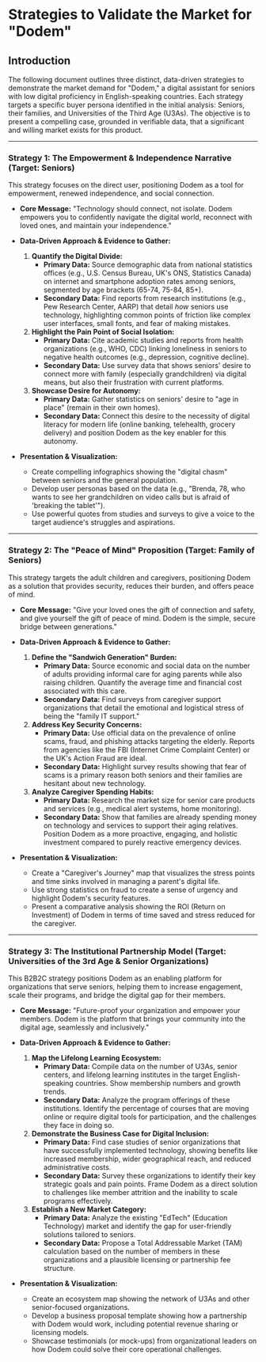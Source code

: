 # Strategies to Validate the Market for "Dodem"

## Introduction

The following document outlines three distinct, data-driven strategies to demonstrate the market demand for "Dodem," a digital assistant for seniors with low digital proficiency in English-speaking countries. Each strategy targets a specific buyer persona identified in the initial analysis: Seniors, their families, and Universities of the Third Age (U3As). The objective is to present a compelling case, grounded in verifiable data, that a significant and willing market exists for this product.

---

### Strategy 1: The Empowerment & Independence Narrative (Target: Seniors)

This strategy focuses on the direct user, positioning Dodem as a tool for empowerment, renewed independence, and social connection.

*   **Core Message:** "Technology should connect, not isolate. Dodem empowers you to confidently navigate the digital world, reconnect with loved ones, and maintain your independence."

*   **Data-Driven Approach & Evidence to Gather:**
    1.  **Quantify the Digital Divide:**
        *   **Primary Data:** Source demographic data from national statistics offices (e.g., U.S. Census Bureau, UK's ONS, Statistics Canada) on internet and smartphone adoption rates among seniors, segmented by age brackets (65-74, 75-84, 85+).
        *   **Secondary Data:** Find reports from research institutions (e.g., Pew Research Center, AARP) that detail *how* seniors use technology, highlighting common points of friction like complex user interfaces, small fonts, and fear of making mistakes.
    2.  **Highlight the Pain Point of Social Isolation:**
        *   **Primary Data:** Cite academic studies and reports from health organizations (e.g., WHO, CDC) linking loneliness in seniors to negative health outcomes (e.g., depression, cognitive decline).
        *   **Secondary Data:** Use survey data that shows seniors' desire to connect more with family (especially grandchildren) via digital means, but also their frustration with current platforms.
    3.  **Showcase Desire for Autonomy:**
        *   **Primary Data:** Gather statistics on seniors' desire to "age in place" (remain in their own homes).
        *   **Secondary Data:** Connect this desire to the necessity of digital literacy for modern life (online banking, telehealth, grocery delivery) and position Dodem as the key enabler for this autonomy.

*   **Presentation & Visualization:**
    *   Create compelling infographics showing the "digital chasm" between seniors and the general population.
    *   Develop user personas based on the data (e.g., "Brenda, 78, who wants to see her grandchildren on video calls but is afraid of 'breaking the tablet'").
    *   Use powerful quotes from studies and surveys to give a voice to the target audience's struggles and aspirations.

---

### Strategy 2: The "Peace of Mind" Proposition (Target: Family of Seniors)

This strategy targets the adult children and caregivers, positioning Dodem as a solution that provides security, reduces their burden, and offers peace of mind.

*   **Core Message:** "Give your loved ones the gift of connection and safety, and give yourself the gift of peace of mind. Dodem is the simple, secure bridge between generations."

*   **Data-Driven Approach & Evidence to Gather:**
    1.  **Define the "Sandwich Generation" Burden:**
        *   **Primary Data:** Source economic and social data on the number of adults providing informal care for aging parents while also raising children. Quantify the average time and financial cost associated with this care.
        *   **Secondary Data:** Find surveys from caregiver support organizations that detail the emotional and logistical stress of being the "family IT support."
    2.  **Address Key Security Concerns:**
        *   **Primary Data:** Use official data on the prevalence of online scams, fraud, and phishing attacks targeting the elderly. Reports from agencies like the FBI (Internet Crime Complaint Center) or the UK's Action Fraud are ideal.
        *   **Secondary Data:** Highlight survey results showing that fear of scams is a primary reason both seniors and their families are hesitant about new technology.
    3.  **Analyze Caregiver Spending Habits:**
        *   **Primary Data:** Research the market size for senior care products and services (e.g., medical alert systems, home monitoring).
        *   **Secondary Data:** Show that families are already spending money on technology and services to support their aging relatives. Position Dodem as a more proactive, engaging, and holistic investment compared to purely reactive emergency devices.

*   **Presentation & Visualization:**
    *   Create a "Caregiver's Journey" map that visualizes the stress points and time sinks involved in managing a parent's digital life.
    *   Use strong statistics on fraud to create a sense of urgency and highlight Dodem's security features.
    *   Present a comparative analysis showing the ROI (Return on Investment) of Dodem in terms of time saved and stress reduced for the caregiver.

---

### Strategy 3: The Institutional Partnership Model (Target: Universities of the 3rd Age & Senior Organizations)

This B2B2C strategy positions Dodem as an enabling platform for organizations that serve seniors, helping them to increase engagement, scale their programs, and bridge the digital gap for their members.

*   **Core Message:** "Future-proof your organization and empower your members. Dodem is the platform that brings your community into the digital age, seamlessly and inclusively."

*   **Data-Driven Approach & Evidence to Gather:**
    1.  **Map the Lifelong Learning Ecosystem:**
        *   **Primary Data:** Compile data on the number of U3As, senior centers, and lifelong learning institutes in the target English-speaking countries. Show membership numbers and growth trends.
        *   **Secondary Data:** Analyze the program offerings of these institutions. Identify the percentage of courses that are moving online or require digital tools for participation, and the challenges they face in doing so.
    2.  **Demonstrate the Business Case for Digital Inclusion:**
        *   **Primary Data:** Find case studies of senior organizations that have successfully implemented technology, showing benefits like increased membership, wider geographical reach, and reduced administrative costs.
        *   **Secondary Data:** Survey these organizations to identify their key strategic goals and pain points. Frame Dodem as a direct solution to challenges like member attrition and the inability to scale programs effectively.
    3.  **Establish a New Market Category:**
        *   **Primary Data:** Analyze the existing "EdTech" (Education Technology) market and identify the gap for user-friendly solutions tailored to seniors.
        *   **Secondary Data:** Propose a Total Addressable Market (TAM) calculation based on the number of members in these organizations and a plausible licensing or partnership fee structure.

*   **Presentation & Visualization:**
    *   Create an ecosystem map showing the network of U3As and other senior-focused organizations.
    *   Develop a business proposal template showing how a partnership with Dodem would work, including potential revenue sharing or licensing models.
    *   Showcase testimonials (or mock-ups) from organizational leaders on how Dodem could solve their core operational challenges.
